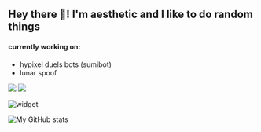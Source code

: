 ## Hey there 👋! I'm aesthetic and I like to do random things  
  
#### currently working on:

- hypixel duels bots (sumibot)  
- lunar spoof  

![](https://komarev.com/ghpvc/?username=aesthetic0001)
![](https://img.shields.io/badge/bad%20programmer-yes-success?style=flat-square)

![widget](https://discord.c99.nl/widget/theme-2/575109908169752577.png) 

![My GitHub stats](https://github-readme-stats.vercel.app/api?username=aesthetic0001&count_private=true) 

